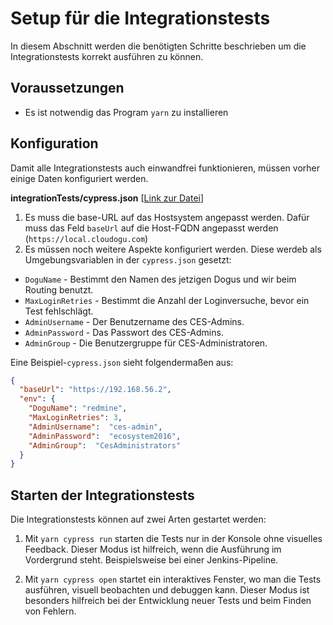 # Setup für die Integrationstests

In diesem Abschnitt werden die benötigten Schritte beschrieben um die Integrationstests korrekt ausführen zu können.

## Voraussetzungen

* Es ist notwendig das Program `yarn` zu installieren

## Konfiguration

Damit alle Integrationstests auch einwandfrei funktionieren, müssen vorher einige Daten konfiguriert werden.

**integrationTests/cypress.json** [[Link zur Datei](../../integrationTests/cypress.json)]

1) Es muss die base-URL auf das Hostsystem angepasst werden.
   Dafür muss das Feld `baseUrl` auf die Host-FQDN angepasst werden (`https://local.cloudogu.com`)
2) Es müssen noch weitere Aspekte konfiguriert werden.
   Diese werdeb als Umgebungsvariablen in der `cypress.json` gesetzt:
- `DoguName` - Bestimmt den Namen des jetzigen Dogus und wir beim Routing benutzt.
- `MaxLoginRetries` - Bestimmt die Anzahl der Loginversuche, bevor ein Test fehlschlägt.
- `AdminUsername` - Der Benutzername des CES-Admins.
- `AdminPassword` - Das Passwort des CES-Admins.
- `AdminGroup` - Die Benutzergruppe für CES-Administratoren.

Eine Beispiel-`cypress.json` sieht folgendermaßen aus:
```json
{
  "baseUrl": "https://192.168.56.2",
  "env": {
    "DoguName": "redmine",
    "MaxLoginRetries": 3,
    "AdminUsername":  "ces-admin",
    "AdminPassword":  "ecosystem2016",
    "AdminGroup":  "CesAdministrators"
  }
}
```

## Starten der Integrationstests

Die Integrationstests können auf zwei Arten gestartet werden:

1. Mit `yarn cypress run` starten die Tests nur in der Konsole ohne visuelles Feedback.
   Dieser Modus ist hilfreich, wenn die Ausführung im Vordergrund steht.
   Beispielsweise bei einer Jenkins-Pipeline.

1. Mit `yarn cypress open` startet ein interaktives Fenster, wo man die Tests ausführen, visuell beobachten und debuggen kann.
   Dieser Modus ist besonders hilfreich bei der Entwicklung neuer Tests und beim Finden von Fehlern.
